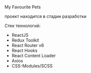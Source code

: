 My Favourite Pets

проект находится в стадии разработки

Стек технологий:

- ReactJS
- Redux Toolkit
- React Router v6
- React Hooks
- React Content Loader
- Axios
- CSS-Modules/SCSS